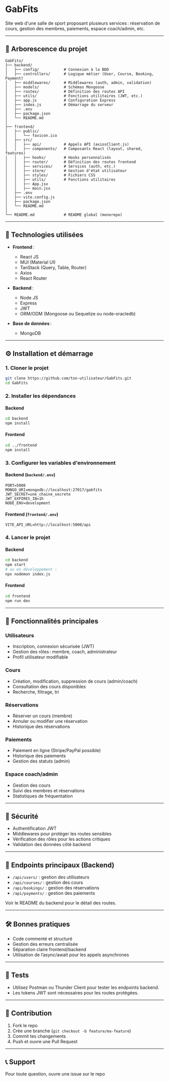 # GabFits

Site web d'une salle de sport proposant plusieurs services : réservation de cours, gestion des membres, paiements, espace coach/admin, etc.

---

## 🌳 Arborescence du projet

```
GabFits/
├── backend/
│   ├── config/           # Connexion à la BDD
│   ├── controllers/      # Logique métier (User, Course, Booking, Payment)
│   ├── middlewares/      # Middlewares (auth, admin, validation)
│   ├── models/           # Schémas Mongoose
│   ├── routes/           # Définition des routes API
│   ├── utils/            # Fonctions utilitaires (JWT, etc.)
│   ├── app.js            # Configuration Express
│   ├── index.js          # Démarrage du serveur
│   ├── .env
│   ├── package.json
│   └── README.md
│
├── frontend/
│   ├── public/
│   │   └── favicon.ico
│   ├── src/
│   │   ├── api/          # Appels API (axiosClient.js)
│   │   ├── components/   # Composants React (layout, shared, features)
│   │   ├── hooks/        # Hooks personnalisés
│   │   ├── router/       # Définition des routes frontend
│   │   ├── services/     # Services (auth, etc.)
│   │   ├── store/        # Gestion d'état utilisateur
│   │   ├── styles/       # Fichiers CSS
│   │   ├── utils/        # Fonctions utilitaires
│   │   ├── App.jsx
│   │   ├── main.jsx
│   ├── .env
│   ├── vite.config.js
│   ├── package.json
│   └── README.md
│
└── README.md             # README global (monorepo)
```

---

## 🚀 Technologies utilisées

-   **Frontend** :

    -   React JS
    -   MUI (Material UI)
    -   TanStack (Query, Table, Router)
    -   Axios
    -   React Router

-   **Backend** :

    -   Node JS
    -   Express
    -   JWT
    -   ORM/ODM (Mongoose ou Sequelize ou node-oracledb)

-   **Base de données** :
    -   MongoDB

---

## ⚙️ Installation et démarrage

### 1. Cloner le projet

```bash
git clone https://github.com/ton-utilisateur/GabFits.git
cd GabFits
```

### 2. Installer les dépendances

#### Backend

```bash
cd backend
npm install
```

#### Frontend

```bash
cd ../frontend
npm install
```

### 3. Configurer les variables d'environnement

#### Backend (`backend/.env`)

```
PORT=5000
MONGO_URI=mongodb://localhost:27017/gabfits
JWT_SECRET=une_chaine_secrete
JWT_EXPIRES_IN=1h
NODE_ENV=development
```

#### Frontend (`frontend/.env`)

```
VITE_API_URL=http://localhost:5000/api
```

### 4. Lancer le projet

#### Backend

```bash
cd backend
npm start
# ou en développement :
npx nodemon index.js
```

#### Frontend

```bash
cd frontend
npm run dev
```

---

## 🧩 Fonctionnalités principales

### Utilisateurs

-   Inscription, connexion sécurisée (JWT)
-   Gestion des rôles : membre, coach, administrateur
-   Profil utilisateur modifiable

### Cours

-   Création, modification, suppression de cours (admin/coach)
-   Consultation des cours disponibles
-   Recherche, filtrage, tri

### Réservations

-   Réserver un cours (membre)
-   Annuler ou modifier une réservation
-   Historique des réservations

### Paiements

-   Paiement en ligne (Stripe/PayPal possible)
-   Historique des paiements
-   Gestion des statuts (admin)

### Espace coach/admin

-   Gestion des cours
-   Suivi des membres et réservations
-   Statistiques de fréquentation

---

## 🔐 Sécurité

-   Authentification JWT
-   Middlewares pour protéger les routes sensibles
-   Vérification des rôles pour les actions critiques
-   Validation des données côté backend

---

## 📡 Endpoints principaux (Backend)

-   `/api/users/` : gestion des utilisateurs
-   `/api/courses/` : gestion des cours
-   `/api/bookings/` : gestion des réservations
-   `/api/payments/` : gestion des paiements

Voir le README du backend pour le détail des routes.

---

## 🛠️ Bonnes pratiques

-   Code commenté et structuré
-   Gestion des erreurs centralisée
-   Séparation claire frontend/backend
-   Utilisation de l’async/await pour les appels asynchrones

---

## 🧪 Tests

-   Utilisez Postman ou Thunder Client pour tester les endpoints backend.
-   Les tokens JWT sont nécessaires pour les routes protégées.

---

## 🤝 Contribution

1. Fork le repo
2. Crée une branche (`git checkout -b feature/ma-feature`)
3. Commit tes changements
4. Push et ouvre une Pull Request

---

## 📞 Support

Pour toute question, ouvre une issue sur le repo
